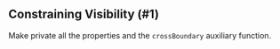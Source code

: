 ## Constraining Visibility (#1)

Make private all the properties and the `crossBoundary` auxiliary function.